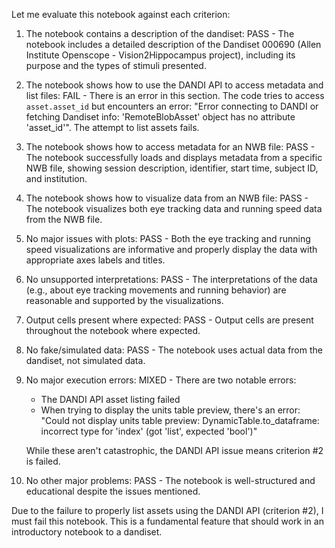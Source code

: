 Let me evaluate this notebook against each criterion:

1. The notebook contains a description of the dandiset: PASS - The notebook includes a detailed description of the Dandiset 000690 (Allen Institute Openscope - Vision2Hippocampus project), including its purpose and the types of stimuli presented.

2. The notebook shows how to use the DANDI API to access metadata and list files: FAIL - There is an error in this section. The code tries to access `asset.asset_id` but encounters an error: "Error connecting to DANDI or fetching Dandiset info: 'RemoteBlobAsset' object has no attribute 'asset_id'". The attempt to list assets fails.

3. The notebook shows how to access metadata for an NWB file: PASS - The notebook successfully loads and displays metadata from a specific NWB file, showing session description, identifier, start time, subject ID, and institution.

4. The notebook shows how to visualize data from an NWB file: PASS - The notebook visualizes both eye tracking data and running speed data from the NWB file.

5. No major issues with plots: PASS - Both the eye tracking and running speed visualizations are informative and properly display the data with appropriate axes labels and titles.

6. No unsupported interpretations: PASS - The interpretations of the data (e.g., about eye tracking movements and running behavior) are reasonable and supported by the visualizations.

7. Output cells present where expected: PASS - Output cells are present throughout the notebook where expected.

8. No fake/simulated data: PASS - The notebook uses actual data from the dandiset, not simulated data.

9. No major execution errors: MIXED - There are two notable errors:
   - The DANDI API asset listing failed
   - When trying to display the units table preview, there's an error: "Could not display units table preview: DynamicTable.to_dataframe: incorrect type for 'index' (got 'list', expected 'bool')"
   
   While these aren't catastrophic, the DANDI API issue means criterion #2 is failed.

10. No other major problems: PASS - The notebook is well-structured and educational despite the issues mentioned.

Due to the failure to properly list assets using the DANDI API (criterion #2), I must fail this notebook. This is a fundamental feature that should work in an introductory notebook to a dandiset.
